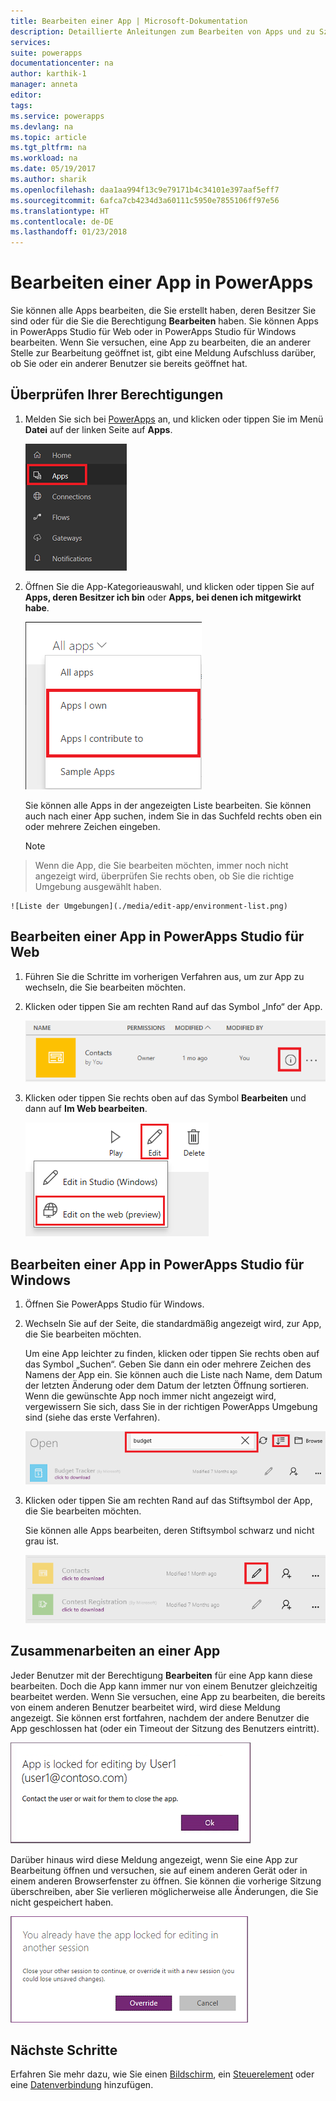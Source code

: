 ```yaml
---
title: Bearbeiten einer App | Microsoft-Dokumentation
description: Detaillierte Anleitungen zum Bearbeiten von Apps und zu Szenarien mit gesperrten Sitzungen
services: 
suite: powerapps
documentationcenter: na
author: karthik-1
manager: anneta
editor: 
tags: 
ms.service: powerapps
ms.devlang: na
ms.topic: article
ms.tgt_pltfrm: na
ms.workload: na
ms.date: 05/19/2017
ms.author: sharik
ms.openlocfilehash: daa1aa994f13c9e79171b4c34101e397aaf5eff7
ms.sourcegitcommit: 6afca7cb4234d3a60111c5950e7855106ff97e56
ms.translationtype: HT
ms.contentlocale: de-DE
ms.lasthandoff: 01/23/2018
---
```

# <a name="edit-an-app-in-powerapps"></a>Bearbeiten einer App in PowerApps
Sie können alle Apps bearbeiten, die Sie erstellt haben, deren Besitzer Sie sind oder für die Sie die Berechtigung **Bearbeiten** haben. Sie können Apps in PowerApps Studio für Web oder in PowerApps Studio für Windows bearbeiten. Wenn Sie versuchen, eine App zu bearbeiten, die an anderer Stelle zur Bearbeitung geöffnet ist, gibt eine Meldung Aufschluss darüber, ob Sie oder ein anderer Benutzer sie bereits geöffnet hat.

## <a name="verify-your-permissions"></a>Überprüfen Ihrer Berechtigungen
1. Melden Sie sich bei [PowerApps](https://web.powerapps.com) an, und klicken oder tippen Sie im Menü **Datei** auf der linken Seite auf **Apps**.
   
    ![Option „Apps“ im Menü „Datei“](./media/edit-app/file-apps.png)
2. Öffnen Sie die App-Kategorieauswahl, und klicken oder tippen Sie auf **Apps, deren Besitzer ich bin** oder **Apps, bei denen ich mitgewirkt habe**.
   
    ![App-Kategorieauswahl](./media/edit-app/app-category.png)
   
    Sie können alle Apps in der angezeigten Liste bearbeiten. Sie können auch nach einer App suchen, indem Sie in das Suchfeld rechts oben ein oder mehrere Zeichen eingeben.
   
    > [!NOTE]
> Wenn die App, die Sie bearbeiten möchten, immer noch nicht angezeigt wird, überprüfen Sie rechts oben, ob Sie die richtige Umgebung ausgewählt haben.
   
    ![Liste der Umgebungen](./media/edit-app/environment-list.png)

## <a name="edit-an-app-in-powerapps-studio-for-web"></a>Bearbeiten einer App in PowerApps Studio für Web
1. Führen Sie die Schritte im vorherigen Verfahren aus, um zur App zu wechseln, die Sie bearbeiten möchten.
2. Klicken oder tippen Sie am rechten Rand auf das Symbol „Info“ der App.
   
    ![Symbol „Info“](./media/edit-app/app-edit.png)
3. Klicken oder tippen Sie rechts oben auf das Symbol **Bearbeiten** und dann auf **Im Web bearbeiten**.
   
    ![Symbol „Bearbeiten“](./media/edit-app/edit-icon.png)

## <a name="edit-an-app-in-powerapps-studio-for-windows"></a>Bearbeiten einer App in PowerApps Studio für Windows
1. Öffnen Sie PowerApps Studio für Windows.
2. Wechseln Sie auf der Seite, die standardmäßig angezeigt wird, zur App, die Sie bearbeiten möchten.
   
    Um eine App leichter zu finden, klicken oder tippen Sie rechts oben auf das Symbol „Suchen“. Geben Sie dann ein oder mehrere Zeichen des Namens der App ein. Sie können auch die Liste nach Name, dem Datum der letzten Änderung oder dem Datum der letzten Öffnung sortieren. Wenn die gewünschte App noch immer nicht angezeigt wird, vergewissern Sie sich, dass Sie in der richtigen PowerApps Umgebung sind (siehe das erste Verfahren).
   
    ![](./media/edit-app/sort-filter.png)
3. Klicken oder tippen Sie am rechten Rand auf das Stiftsymbol der App, die Sie bearbeiten möchten.
   
    Sie können alle Apps bearbeiten, deren Stiftsymbol schwarz und nicht grau ist.
   
    ![](./media/edit-app/app-editstudio.png)

## <a name="collaborate-on-an-app"></a>Zusammenarbeiten an einer App
Jeder Benutzer mit der Berechtigung **Bearbeiten** für eine App kann diese bearbeiten. Doch die App kann immer nur von einem Benutzer gleichzeitig bearbeitet werden. Wenn Sie versuchen, eine App zu bearbeiten, die bereits von einem anderen Benutzer bearbeitet wird, wird diese Meldung angezeigt. Sie können erst fortfahren, nachdem der andere Benutzer die App geschlossen hat (oder ein Timeout der Sitzung des Benutzers eintritt).

![](./media/edit-app/applock-otheruser.png)

Darüber hinaus wird diese Meldung angezeigt, wenn Sie eine App zur Bearbeitung öffnen und versuchen, sie auf einem anderen Gerät oder in einem anderen Browserfenster zu öffnen. Sie können die vorherige Sitzung überschreiben, aber Sie verlieren möglicherweise alle Änderungen, die Sie nicht gespeichert haben.

![](./media/edit-app/applock-selfuser.png)

## <a name="next-steps"></a>Nächste Schritte
Erfahren Sie mehr dazu, wie Sie einen [Bildschirm](add-screen-context-variables.md), ein [Steuerelement](add-configure-controls.md) oder eine [Datenverbindung](add-data-connection.md) hinzufügen.

